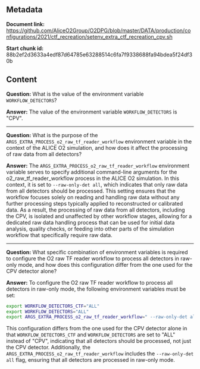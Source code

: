 ## Metadata

**Document link:** https://github.com/AliceO2Group/O2DPG/blob/master/DATA/production/configurations/2021/ctf_recreation/setenv_extra_ctf_recreation_cpv.sh

**Start chunk id:** 88b2ef2d3633a4edf87d64785e63288514c6fa7f9338688fa94bdea5f24df30b

## Content

**Question:** What is the value of the environment variable `WORKFLOW_DETECTORS`?

**Answer:** The value of the environment variable `WORKFLOW_DETECTORS` is "CPV".

---

**Question:** What is the purpose of the `ARGS_EXTRA_PROCESS_o2_raw_tf_reader_workflow` environment variable in the context of the ALICE O2 simulation, and how does it affect the processing of raw data from all detectors?

**Answer:** The `ARGS_EXTRA_PROCESS_o2_raw_tf_reader_workflow` environment variable serves to specify additional command-line arguments for the o2_raw_tf_reader_workflow process in the ALICE O2 simulation. In this context, it is set to `--raw-only-det all`, which indicates that only raw data from all detectors should be processed. This setting ensures that the workflow focuses solely on reading and handling raw data without any further processing steps typically applied to reconstructed or calibrated data. As a result, the processing of raw data from all detectors, including the CPV, is isolated and unaffected by other workflow stages, allowing for a dedicated raw data handling process that can be used for initial data analysis, quality checks, or feeding into other parts of the simulation workflow that specifically require raw data.

---

**Question:** What specific combination of environment variables is required to configure the O2 raw TF reader workflow to process all detectors in raw-only mode, and how does this configuration differ from the one used for the CPV detector alone?

**Answer:** To configure the O2 raw TF reader workflow to process all detectors in raw-only mode, the following environment variables must be set:

```bash
export WORKFLOW_DETECTORS_CTF="ALL" 
export WORKFLOW_DETECTORS="ALL"
export ARGS_EXTRA_PROCESS_o2_raw_tf_reader_workflow=" --raw-only-det all "
```

This configuration differs from the one used for the CPV detector alone in that `WORKFLOW_DETECTORS_CTF` and `WORKFLOW_DETECTORS` are set to "ALL" instead of "CPV", indicating that all detectors should be processed, not just the CPV detector. Additionally, the `ARGS_EXTRA_PROCESS_o2_raw_tf_reader_workflow` includes the `--raw-only-det all` flag, ensuring that all detectors are processed in raw-only mode.